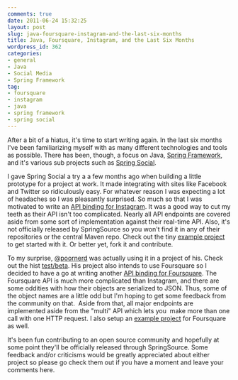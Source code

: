 ```yaml
---
comments: true
date: 2011-06-24 15:32:25
layout: post
slug: java-foursquare-instagram-and-the-last-six-months
title: Java, Foursquare, Instagram, and the Last Six Months
wordpress_id: 362
categories:
- general
- Java
- Social Media
- Spring Framework
tag:
- foursquare
- instagram
- java
- spring framework
- spring social
---
```


After a bit of a hiatus, it's time to start writing again. In the last six months I've been familiarizing myself with as many different technologies and tools as possible. There has been, though, a focus on Java, [Spring Framework](http://www.springsource.org/about), and it's various sub projects such as [Spring Social](http://www.springsource.org/spring-social).

I gave Spring Social a try a a few months ago when building a little prototype for a project at work. It made integrating with sites like Facebook and Twitter so ridiculously easy. For whatever reason I was expecting a lot of headaches so I was pleasantly surprised. So much so that I was motivated to write an [API binding for Instagram](https://github.com/mattupstate/spring-social-instagram). It was a good way to cut my teeth as their API isn't too complicated. Nearly all API endpoints are covered aside from some sort of implementation against their real-time API. Also, it's not officially released by SpringSource so you won't find it in any of their repositories or the central Maven repo. Check out the tiny [example project](https://github.com/mattupstate/spring-social-instagram-example) to get started with it. Or better yet, fork it and contribute.

To my surprise, [@poornerd](http://twitter.com/#!/poornerd) was actually using it in a project of his. Check out the hist [test/beta](http://beta.locoflow.com/venue.jsp?vid=4adcda7af964a5201a4721e3&tag=smcberlin). His project also intends to use Foursquare so I decided to have a go at writing another [API binding for Foursquare](https://github.com/mattupstate/spring-social-foursquare). The Foursquare API is much more complicated than Instagram, and there are some oddities with how their objects are serialized to JSON. Thus, some of the object names are a little odd but I'm hoping to get some feedback from the community on that.  Aside from that, all major endpoints are implemented aside from the "multi" API which lets you  make more than one call with one HTTP request. I also setup an [example project](https://github.com/mattupstate/spring-social-foursquare-example) for Foursquare as well.

It's been fun contributing to an open source community and hopefully at some point they'll be officially released through SpringSource. Some feedback and/or criticisms would be greatly appreciated about either project so please go check them out if you have a moment and leave your comments here.
